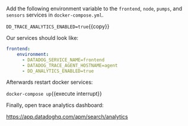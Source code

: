 Add the following environment variable to the `frontend`, `node`, `pumps`,
and `sensors` services in `docker-compose.yml`.

`DD_TRACE_ANALYTICS_ENABLED=true`{{copy}}

Our services should look like:

``` yaml
frontend:
    environment:
      - DATADOG_SERVICE_NAME=frontend
      - DATADOG_TRACE_AGENT_HOSTNAME=agent
      - DD_ANALYTICS_ENABLED=true
```

Afterwards restart docker services:

`docker-compose up`{{execute interrupt}}


Finally, open trace analytics dashboard:

https://app.datadoghq.com/apm/search/analytics

